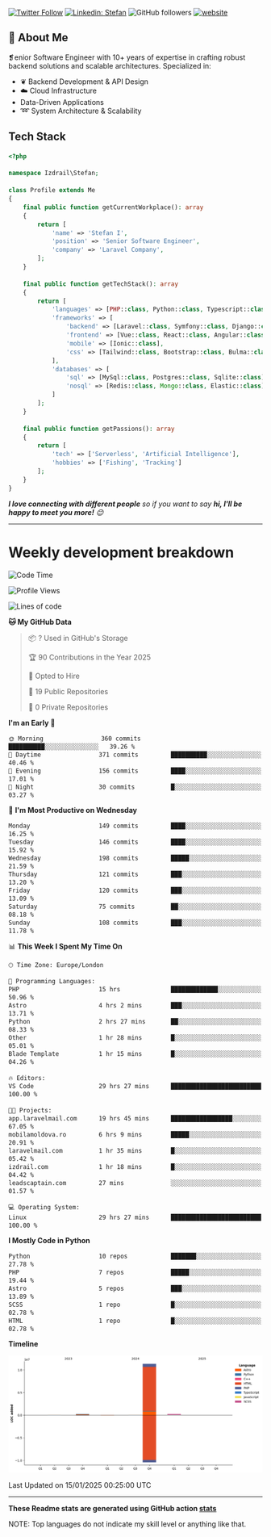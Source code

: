 [![Twitter Follow](https://img.shields.io/twitter/follow/thephpteacher?label=Follow)](https://twitter.com/intent/follow?screen_name=thephpteacher)
[![Linkedin: Stefan](https://img.shields.io/badge/izdrail-blue?style=flat-square&logo=Linkedin&logoColor=white&link=https://www.linkedin.com/in/izdrail/)](https://www.linkedin.com/in/izdrail/)
![GitHub followers](https://img.shields.io/github/followers/izdrail?label=Follow&style=social)
[![website](https://img.shields.io/badge/Website-46a2f1.svg?&style=flat-square&logo=Google-Chrome&logoColor=white&link=https://izdrail.com/)](https://izdrail.com/)

## 🚀 About Me
❡enior Software Engineer with 10+ years of expertise in crafting robust backend solutions and scalable architectures. 
Specialized in:

- ❦ Backend Development & API Design
- ☁️ Cloud Infrastructure
-  Data-Driven Applications
- ➿ System Architecture & Scalability

## Tech Stack

```php
<?php

namespace Izdrail\Stefan;

class Profile extends Me
{
    final public function getCurrentWorkplace(): array
    {
        return [
            'name' => 'Stefan I',
            'position' => 'Senior Software Engineer',
            'company' => 'Laravel Company',
        ];
    }
    
    final public function getTechStack(): array
    {
        return [
            'languages' => [PHP::class, Python::class, Typescript::class],
            'frameworks' => [
                'backend' => [Laravel::class, Symfony::class, Django::class, FastApi::class],
                'frontend' => [Vue::class, React::class, Angular::class],
                'mobile' => [Ionic::class],
                'css' => [Tailwind::class, Bootstrap::class, Bulma::class]
            ],
            'databases' => [
                'sql' => [MySql::class, Postgres::class, Sqlite::class],
                'nosql' => [Redis::class, Mongo::class, Elastic::class]
            ]
        ];
    }

    final public function getPassions(): array
    {
        return [
            'tech' => ['Serverless', 'Artificial Intelligence'],
            'hobbies' => ['Fishing', 'Tracking']
        ];
    }
}
```
 <em><b>I love connecting with different people</b> so if you want to say <b>hi, I'll be happy to meet you more!</b> 😊</em>


---
# Weekly development breakdown
<!--START_SECTION:waka-->
![Code Time](http://img.shields.io/badge/Code%20Time-910%20hrs%2023%20mins-blue)

![Profile Views](http://img.shields.io/badge/Profile%20Views-18-blue)

![Lines of code](https://img.shields.io/badge/From%20Hello%20World%20I%27ve%20Written-11.9%20million%20lines%20of%20code-blue)

**🐱 My GitHub Data** 

> 📦 ? Used in GitHub's Storage 
 > 
> 🏆 90 Contributions in the Year 2025
 > 
> 💼 Opted to Hire
 > 
> 📜 19 Public Repositories 
 > 
> 🔑 0 Private Repositories 
 > 
**I'm an Early 🐤** 

```text
🌞 Morning                360 commits         ██████████░░░░░░░░░░░░░░░   39.26 % 
🌆 Daytime                371 commits         ██████████░░░░░░░░░░░░░░░   40.46 % 
🌃 Evening                156 commits         ████░░░░░░░░░░░░░░░░░░░░░   17.01 % 
🌙 Night                  30 commits          █░░░░░░░░░░░░░░░░░░░░░░░░   03.27 % 
```
📅 **I'm Most Productive on Wednesday** 

```text
Monday                   149 commits         ████░░░░░░░░░░░░░░░░░░░░░   16.25 % 
Tuesday                  146 commits         ████░░░░░░░░░░░░░░░░░░░░░   15.92 % 
Wednesday                198 commits         █████░░░░░░░░░░░░░░░░░░░░   21.59 % 
Thursday                 121 commits         ███░░░░░░░░░░░░░░░░░░░░░░   13.20 % 
Friday                   120 commits         ███░░░░░░░░░░░░░░░░░░░░░░   13.09 % 
Saturday                 75 commits          ██░░░░░░░░░░░░░░░░░░░░░░░   08.18 % 
Sunday                   108 commits         ███░░░░░░░░░░░░░░░░░░░░░░   11.78 % 
```


📊 **This Week I Spent My Time On** 

```text
🕑︎ Time Zone: Europe/London

💬 Programming Languages: 
PHP                      15 hrs              █████████████░░░░░░░░░░░░   50.96 % 
Astro                    4 hrs 2 mins        ███░░░░░░░░░░░░░░░░░░░░░░   13.71 % 
Python                   2 hrs 27 mins       ██░░░░░░░░░░░░░░░░░░░░░░░   08.33 % 
Other                    1 hr 28 mins        █░░░░░░░░░░░░░░░░░░░░░░░░   05.01 % 
Blade Template           1 hr 15 mins        █░░░░░░░░░░░░░░░░░░░░░░░░   04.26 % 

🔥 Editors: 
VS Code                  29 hrs 27 mins      █████████████████████████   100.00 % 

🐱‍💻 Projects: 
app.laravelmail.com      19 hrs 45 mins      █████████████████░░░░░░░░   67.05 % 
mobilamoldova.ro         6 hrs 9 mins        █████░░░░░░░░░░░░░░░░░░░░   20.91 % 
laravelmail.com          1 hr 35 mins        █░░░░░░░░░░░░░░░░░░░░░░░░   05.42 % 
izdrail.com              1 hr 18 mins        █░░░░░░░░░░░░░░░░░░░░░░░░   04.42 % 
leadscaptain.com         27 mins             ░░░░░░░░░░░░░░░░░░░░░░░░░   01.57 % 

💻 Operating System: 
Linux                    29 hrs 27 mins      █████████████████████████   100.00 % 
```

**I Mostly Code in Python** 

```text
Python                   10 repos            ███████░░░░░░░░░░░░░░░░░░   27.78 % 
PHP                      7 repos             █████░░░░░░░░░░░░░░░░░░░░   19.44 % 
Astro                    5 repos             ███░░░░░░░░░░░░░░░░░░░░░░   13.89 % 
SCSS                     1 repo              █░░░░░░░░░░░░░░░░░░░░░░░░   02.78 % 
HTML                     1 repo              █░░░░░░░░░░░░░░░░░░░░░░░░   02.78 % 
```



**Timeline**

![Lines of Code chart](https://raw.githubusercontent.com/izdrail/izdrail/master/assets/bar_graph.png)


 Last Updated on 15/01/2025 00:25:00 UTC
<!--END_SECTION:waka-->

---


**These Readme stats are generated using GitHub action [stats](https://github.com/izdrail/stats)**

NOTE: Top languages do not indicate my skill level or anything like that. 
